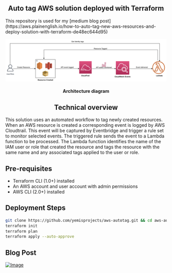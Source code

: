 <h2 align="center">Auto tag AWS solution deployed with Terraform</h2>
This repository is used for my [medium blog post](https://aws.plainenglish.io/how-to-auto-tag-new-aws-resources-and-deploy-solution-with-terraform-de48ec644d95)

![Solution](https://github.com/yemisprojects/aws-autotag/blob/main/images/Architecture.png)
<h4 align="center">Architecture diagram</h4>

<h2 align="center">Technical overview</h2>

This solution uses an automated workflow to tag newly created resources. When an AWS resource is created a corresponding event is logged by AWS Cloudtrail. This event will be captured by Eventbridge and trigger a rule set to monitor selected events. The triggered rule sends the event to a Lambda function to be processed. The Lambda function identifies the name of the IAM user or role that created the resource and tags the resource with the same name and any associated tags applied to the user or role.

## Pre-requisites
- Terraform CLI (1.0+) installed
- An AWS account and user account with admin permissions
- AWS CLI (2.0+) installed

## Deployment Steps

```bash
git clone https://github.com/yemisprojects/aws-autotag.git && cd aws-autotag
terraform init
terraform plan
terraform apply --auto-approve
```

## Blog Post

[![Image](https://github.com/yemisprojects/aws-autotag-private/blob/main/screenshots/blog_caption/Blog_post_AWS_resource_autotag.png "Tag New AWS Resources Automatically")](https://aws.plainenglish.io/how-to-auto-tag-new-aws-resources-and-deploy-solution-with-terraform-de48ec644d95)